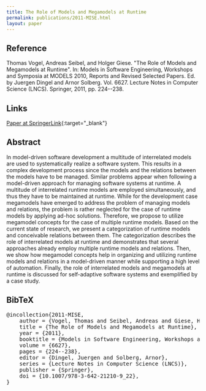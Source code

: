 ```yaml
---
title: The Role of Models and Megamodels at Runtime
permalink: publications/2011-MISE.html
layout: paper
---
```


## Reference
Thomas Vogel, Andreas Seibel, and Holger Giese. "The Role of Models and Megamodels at Runtime". In: Models in Software Engineering, Workshops and Symposia at MODELS 2010, Reports and Revised Selected Papers. Ed. by Juergen Dingel and Arnor Solberg. Vol. 6627. Lecture Notes in Computer Science (LNCS). Springer, 2011, pp. 224--238.

## Links
[Paper at SpringerLink](https://doi.org/10.1007/978-3-642-21210-9_22){:target="_blank"}

## Abstract
In model-driven software development a multitude of interrelated models are used to systematically realize a software system. This results in a complex development process since the models and the relations between the models have to be managed. Similar problems appear when following a model-driven approach for managing software systems at runtime. A multitude of interrelated runtime models are employed simultaneously, and thus they have to be maintained at runtime. While for the development case megamodels have emerged to address the problem of managing models and relations, the problem is rather neglected for the case of runtime models by applying ad-hoc solutions. Therefore, we propose to utilize megamodel concepts for the case of multiple runtime models. Based on the current state of research, we present a categorization of runtime models and conceivable relations between them. The categorization describes the role of interrelated models at runtime and demonstrates that several approaches already employ multiple runtime models and relations. Then, we show how megamodel concepts help in organizing and utilizing runtime models and relations in a model-driven manner while supporting a high level of automation. Finally, the role of interrelated models and megamodels at runtime is discussed for self-adaptive software systems and exemplified by a case study.

## BibTeX

<div class="bibtex">
<pre>@incollection{2011-MISE,
    author = {Vogel, Thomas and Seibel, Andreas and Giese, Holger},
    title = {The Role of Models and Megamodels at Runtime},
    year = {2011},
    booktitle = {Models in Software Engineering, Workshops and Symposia at MODELS 2010, Reports and Revised Selected Papers},
    volume = {6627},
    pages = {224--238},
    editor = {Dingel, Juergen and Solberg, Arnor},
    series = {Lecture Notes in Computer Science (LNCS)},
    publisher = {Springer},
    doi = {10.1007/978-3-642-21210-9_22},
}</pre>
</div>
